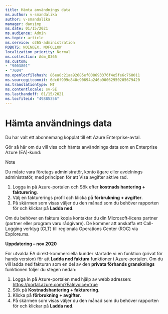 ```yaml
---
title: Hämta användnings data
ms.author: v-smandalika
author: v-smandalika
manager: dansimp
ms.date: 01/15/2021
ms.audience: Admin
ms.topic: article
ms.service: o365-administration
ROBOTS: NOINDEX, NOFOLLOW
localization_priority: Normal
ms.collection: Adm_O365
ms.custom:
- "9003801"
- "7604"
ms.openlocfilehash: 86ea8c21aa92685ef008693376f4e5fe6c768011
ms.sourcegitcommit: 6dc6f999e840c90694a246b90062950205679420
ms.translationtype: MT
ms.contentlocale: sv-SE
ms.lasthandoff: 01/15/2021
ms.locfileid: "49885356"
---
```

# <a name="download-usage-data"></a>Hämta användnings data

Du har valt ett abonnemang kopplat till ett Azure Enterprise-avtal.

Gör så här om du vill visa och hämta användnings data som en Enterprise Azure (EA)-kund:

> [!NOTE]
> Du måste vara företags administratör, konto ägare eller avdelnings administratör, med principen för att Visa avgifter aktive rad. 

1. Logga in på Azure-portalen och Sök efter **kostnads hantering + fakturering**.
2. Välj en fakturerings profil och klicka på **förbrukning + avgifter**.
3. På skärmen som visas väljer du den månad som du behöver rapporten för och klickar på **Ladda ned**.

Om du behöver en faktura kopia kontaktar du din Microsoft-licens partner (partner eller program varu rådgivare). De kommer att anskaffa ett Call-Logging verktyg (CLT) till regionala Operations Center (ROC) via Explore.ms.

**Uppdatering – nov 2020**

För utvalda EA direkt-kommersiella kunder startade vi en funktion (privat för hands version) för att **Ladda ned faktura** funktioner i Azure-portalen. Om du vill ladda ned fakturan som en del av den **privata förhands gransknings** funktionen följer du stegen nedan:

1. Logga in på Azure-portalen med hjälp av webb adressen: https://portal.azure.com/?EaInvoice=true 
2. Sök på **Kostnadshantering + fakturering**. 
3. Klicka på **förbrukning + avgifter**. 
4. På skärmen som visas väljer du den månad som du behöver rapporten för och klickar på **Ladda ned**.